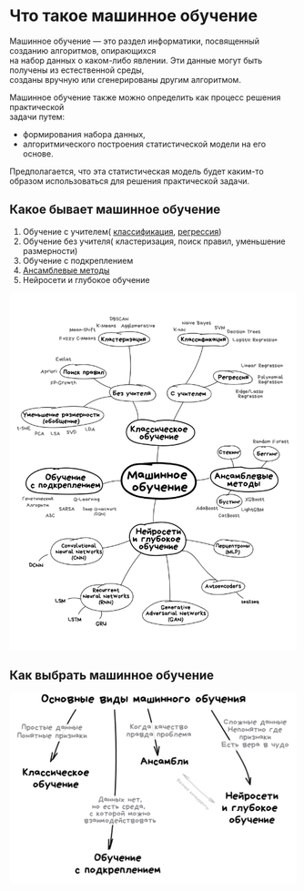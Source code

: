 # Что такое машинное обучение  
  
Машинное обучение — это раздел информатики, посвященный созданию алгоритмов, опирающихся   
на набор данных о каком-либо явлении. Эти данные могут быть получены из естественной среды,   
созданы вручную или сгенерированы другим алгоритмом.  
  
Машинное обучение также можно определить как процесс решения практической  
задачи путем:

 - формирования набора данных, 
 - алгоритмического построения статистической модели на его основе.   
  
Предполагается, что эта статистическая модель будет каким-то образом использоваться для решения практической задачи. 

## Какое бывает машинное обучение  

1. Обучение с учителем(
    [классификация](/src/Classic_ML/classification/README.md), 
    [регрессия](/src/Classic_ML/regression/README.md))
2. Обучение без учителя(
   кластеризация,
   поиск правил,
   уменьшение размерности)
3. Обучение с подкреплением
4. [Ансамблевые методы]((/src/Ensembles/README.md)) 
5. Нейросети и глубокое обучение

![Screen Shot](extras/ml_schema.png)

## Как выбрать машинное обучение 

![Screen Shot](extras/ml_schema02.jpg)

